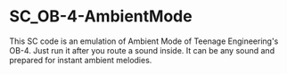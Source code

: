 # SC_OB-4-AmbientMode
This SC code is an emulation of Ambient Mode of Teenage Engineering's OB-4. Just run it after you route a sound inside. It can be any sound and prepared for instant ambient melodies.
